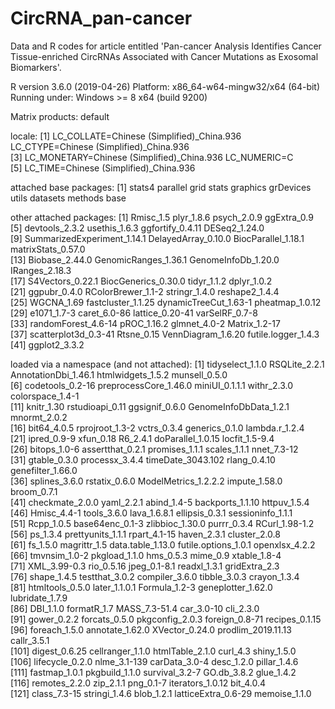 # CircRNA_pan-cancer
Data and R codes for article entitled 'Pan-cancer Analysis Identifies Cancer Tissue-enriched CircRNAs Associated with Cancer Mutations as Exosomal Biomarkers'.

R version 3.6.0 (2019-04-26)
Platform: x86_64-w64-mingw32/x64 (64-bit)
Running under: Windows >= 8 x64 (build 9200)

Matrix products: default

locale:
[1] LC_COLLATE=Chinese (Simplified)_China.936  LC_CTYPE=Chinese (Simplified)_China.936   
[3] LC_MONETARY=Chinese (Simplified)_China.936 LC_NUMERIC=C                              
[5] LC_TIME=Chinese (Simplified)_China.936    

attached base packages:
 [1] stats4    parallel  grid      stats     graphics  grDevices utils     datasets  methods   base     

other attached packages:
 [1] Rmisc_1.5                   plyr_1.8.6                  psych_2.0.9                 ggExtra_0.9                
 [5] devtools_2.3.2              usethis_1.6.3               ggfortify_0.4.11            DESeq2_1.24.0              
 [9] SummarizedExperiment_1.14.1 DelayedArray_0.10.0         BiocParallel_1.18.1         matrixStats_0.57.0         
[13] Biobase_2.44.0              GenomicRanges_1.36.1        GenomeInfoDb_1.20.0         IRanges_2.18.3             
[17] S4Vectors_0.22.1            BiocGenerics_0.30.0         tidyr_1.1.2                 dplyr_1.0.2                
[21] ggpubr_0.4.0                RColorBrewer_1.1-2          stringr_1.4.0               reshape2_1.4.4             
[25] WGCNA_1.69                  fastcluster_1.1.25          dynamicTreeCut_1.63-1       pheatmap_1.0.12            
[29] e1071_1.7-3                 caret_6.0-86                lattice_0.20-41             varSelRF_0.7-8             
[33] randomForest_4.6-14         pROC_1.16.2                 glmnet_4.0-2                Matrix_1.2-17              
[37] scatterplot3d_0.3-41        Rtsne_0.15                  VennDiagram_1.6.20          futile.logger_1.4.3        
[41] ggplot2_3.3.2              

loaded via a namespace (and not attached):
  [1] tidyselect_1.1.0       RSQLite_2.2.1          AnnotationDbi_1.46.1   htmlwidgets_1.5.2      munsell_0.5.0         
  [6] codetools_0.2-16       preprocessCore_1.46.0  miniUI_0.1.1.1         withr_2.3.0            colorspace_1.4-1      
 [11] knitr_1.30             rstudioapi_0.11        ggsignif_0.6.0         GenomeInfoDbData_1.2.1 mnormt_2.0.2          
 [16] bit64_4.0.5            rprojroot_1.3-2        vctrs_0.3.4            generics_0.1.0         lambda.r_1.2.4        
 [21] ipred_0.9-9            xfun_0.18              R6_2.4.1               doParallel_1.0.15      locfit_1.5-9.4        
 [26] bitops_1.0-6           assertthat_0.2.1       promises_1.1.1         scales_1.1.1           nnet_7.3-12           
 [31] gtable_0.3.0           processx_3.4.4         timeDate_3043.102      rlang_0.4.10           genefilter_1.66.0     
 [36] splines_3.6.0          rstatix_0.6.0          ModelMetrics_1.2.2.2   impute_1.58.0          broom_0.7.1           
 [41] checkmate_2.0.0        yaml_2.2.1             abind_1.4-5            backports_1.1.10       httpuv_1.5.4          
 [46] Hmisc_4.4-1            tools_3.6.0            lava_1.6.8.1           ellipsis_0.3.1         sessioninfo_1.1.1     
 [51] Rcpp_1.0.5             base64enc_0.1-3        zlibbioc_1.30.0        purrr_0.3.4            RCurl_1.98-1.2        
 [56] ps_1.3.4               prettyunits_1.1.1      rpart_4.1-15           haven_2.3.1            cluster_2.0.8         
 [61] fs_1.5.0               magrittr_1.5           data.table_1.13.0      futile.options_1.0.1   openxlsx_4.2.2        
 [66] tmvnsim_1.0-2          pkgload_1.1.0          hms_0.5.3              mime_0.9               xtable_1.8-4          
 [71] XML_3.99-0.3           rio_0.5.16             jpeg_0.1-8.1           readxl_1.3.1           gridExtra_2.3         
 [76] shape_1.4.5            testthat_3.0.2         compiler_3.6.0         tibble_3.0.3           crayon_1.3.4          
 [81] htmltools_0.5.0        later_1.1.0.1          Formula_1.2-3          geneplotter_1.62.0     lubridate_1.7.9       
 [86] DBI_1.1.0              formatR_1.7            MASS_7.3-51.4          car_3.0-10             cli_2.3.0             
 [91] gower_0.2.2            forcats_0.5.0          pkgconfig_2.0.3        foreign_0.8-71         recipes_0.1.15        
 [96] foreach_1.5.0          annotate_1.62.0        XVector_0.24.0         prodlim_2019.11.13     callr_3.5.1           
[101] digest_0.6.25          cellranger_1.1.0       htmlTable_2.1.0        curl_4.3               shiny_1.5.0           
[106] lifecycle_0.2.0        nlme_3.1-139           carData_3.0-4          desc_1.2.0             pillar_1.4.6          
[111] fastmap_1.0.1          pkgbuild_1.1.0         survival_3.2-7         GO.db_3.8.2            glue_1.4.2            
[116] remotes_2.2.0          zip_2.1.1              png_0.1-7              iterators_1.0.12       bit_4.0.4             
[121] class_7.3-15           stringi_1.4.6          blob_1.2.1             latticeExtra_0.6-29    memoise_1.1.0  

